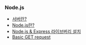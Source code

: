 ### Node.js
- [서버란?](서버란/README.md)
- [Node.js란?](Node.js란/README.md)
- [Node.js & Express 라이브버리 설치](Node.js%20%26%20Express%20라이브러리%20설치/README.md)
- [Basic GET request](Basic%20GET%20request/README.md)
